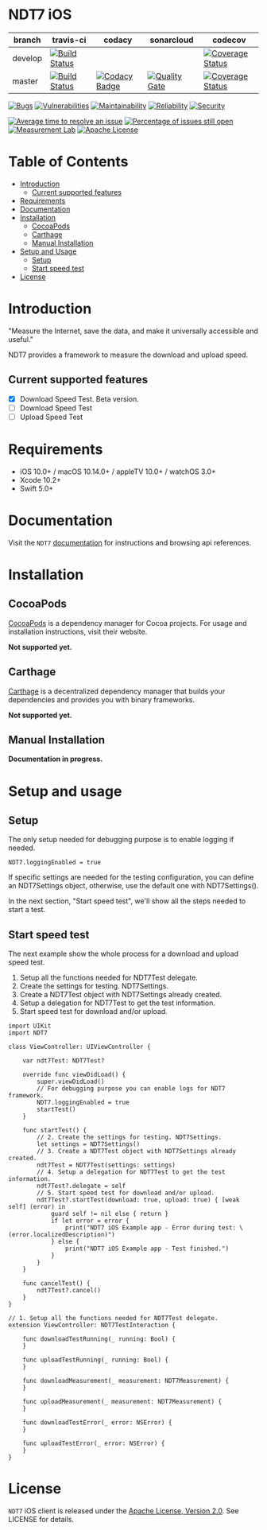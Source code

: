 # NDT7 iOS

| branch | travis-ci | codacy | sonarcloud | codecov |
|--------|-----------|--------|------------|---------|
| develop | [![Build Status](https://travis-ci.org/m-lab/ndt7-client-ios.svg?branch=develop)](https://travis-ci.org/m-lab/ndt7-client-ios) | | | [![Coverage Status](https://codecov.io/gh/m-lab/ndt7-client-ios/branch/develop/graphs/badge.svg)](https://codecov.io/gh/m-lab/ndt7-client-ios/branch/develop) |
| master | [![Build Status](https://travis-ci.org/m-lab/ndt7-client-ios.svg?branch=master)](https://travis-ci.org/m-lab/ndt7-client-ios) | [![Codacy Badge](https://api.codacy.com/project/badge/Grade/979506f489c944348dc7d6c51586eb08)](https://www.codacy.com/app/miguelangelnet/ndt7-client-ios?utm_source=github.com&amp;utm_medium=referral&amp;utm_content=m-lab/ndt7-client-ios&amp;utm_campaign=Badge_Grade) | [![Quality Gate](https://sonarcloud.io/api/project_badges/measure?project=m-lab_ndt7-client-ios&metric=alert_status)](https://sonarcloud.io/dashboard/index/m-lab_ndt7-client-ios) | [![Coverage Status](https://codecov.io/gh/m-lab/ndt7-client-ios/branch/master/graphs/badge.svg)](https://codecov.io/gh/m-lab/ndt7-client-ios/branch/master) |

[![Bugs](https://sonarcloud.io/api/project_badges/measure?project=m-lab_ndt7-client-ios&metric=bugs)](https://sonarcloud.io/component_measures?id=m-lab_ndt7-client-ios&metric=Reliability)
[![Vulnerabilities](https://sonarcloud.io/api/project_badges/measure?project=m-lab_ndt7-client-ios&metric=vulnerabilities)](https://sonarcloud.io/component_measures?id=m-lab_ndt7-client-ios&metric=Security)
[![Maintainability](https://sonarcloud.io/api/project_badges/measure?project=m-lab_ndt7-client-ios&metric=sqale_rating)](https://sonarcloud.io/component_measures?id=m-lab_ndt7-client-ios&metric=Maintainability)
[![Reliability](https://sonarcloud.io/api/project_badges/measure?project=m-lab_ndt7-client-ios&metric=reliability_rating)](https://sonarcloud.io/component_measures?id=m-lab_ndt7-client-ios&metric=Reliability)
[![Security](https://sonarcloud.io/api/project_badges/measure?project=m-lab_ndt7-client-ios&metric=security_rating)](https://sonarcloud.io/component_measures?id=m-lab_ndt7-client-ios&metric=Security)

[![Average time to resolve an issue](http://isitmaintained.com/badge/resolution/m-lab/ndt7-client-ios.svg)](http://isitmaintained.com/project/m-lab/ndt7-client-ios "Average time to resolve an issue")
[![Percentage of issues still open](http://isitmaintained.com/badge/open/m-lab/ndt7-client-ios.svg)](http://isitmaintained.com/project/m-lab/ndt7-client-ios "Percentage of issues still open")
[![Measurement Lab](https://img.shields.io/badge/Measurement%20Lab-purple.svg)](https://www.measurementlab.net/)
[![Apache License](https://img.shields.io/github/license/m-lab/ndt7-client-ios.svg)](http://www.apache.org/licenses/LICENSE-2.0)

# Table of Contents

<!-- MarkdownTOC -->

- [Introduction](#introduction)
    - [Current supported features](#current-supported-features)
- [Requirements](#requirements)
- [Documentation](#documentation)
- [Installation](#installation)
    - [CocoaPods](#cocoapods)
    - [Carthage](#carthage)
    - [Manual Installation](#manual-installation)
- [Setup and Usage](#setup-and-usage)
    - [Setup](#setup)
    - [Start speed test](#start-speed-test)
- [License](#license)

<!-- /MarkdownTOC -->

<a name="introduction"></a>
# Introduction

"Measure the Internet, save the data, and make it universally accessible and useful."

NDT7 provides a framework to measure the download and upload speed.

<a name="current-supported-features"></a>
## Current supported features

- [X] Download Speed Test. Beta version.
- [ ] Download Speed Test
- [ ] Upload Speed Test

<a name="requirements"></a>
# Requirements

- iOS 10.0+ / macOS 10.14.0+ / appleTV 10.0+ / watchOS 3.0+
- Xcode 10.2+
- Swift 5.0+

<a name="documentation"></a>
# Documentation

Visit the `NDT7` [documentation](http://htmlpreview.github.io/?https://github.com/m-lab/ndt7-client-ios/blob/master/docs/index.html) for instructions and browsing api references.

<a name="installation"></a>
# Installation

<a name="cocoapods"></a>
## CocoaPods

[CocoaPods](https://cocoapods.org) is a dependency manager for Cocoa projects. For usage and installation instructions, visit their website.

**Not supported yet.**

<a name="carthage"></a>
## Carthage

[Carthage](https://github.com/Carthage/Carthage) is a decentralized dependency manager that builds your dependencies and provides you with binary frameworks.

**Not supported yet.**

<a name="manual-installation"></a>
## Manual Installation

**Documentation in progress.**

<a name="setup-and-usage"></a>
# Setup and usage

<a name="setup"></a>
## Setup

The only setup needed for debugging purpose is to enable logging if needed.
```
NDT7.loggingEnabled = true
```

If specific settings are needed for the testing configuration, you can define an NDT7Settings object, otherwise, use the default one with NDT7Settings().

In the next section, "Start speed test", we'll show all the steps needed to start a test.

<a name="start-speed-test"></a>
## Start speed test

The next example show the whole process for a download and upload speed test.
1. Setup all the functions needed for NDT7Test delegate.
2. Create the settings for testing. NDT7Settings.
3. Create a NDT7Test object with NDT7Settings already created.
4. Setup a delegation for NDT7Test to get the test information.
5. Start speed test for download and/or upload.

```
import UIKit
import NDT7

class ViewController: UIViewController {

    var ndt7Test: NDT7Test?

    override func viewDidLoad() {
        super.viewDidLoad()
        // For debugging purpose you can enable logs for NDT7 framework.
        NDT7.loggingEnabled = true
        startTest()
    }

    func startTest() {
        // 2. Create the settings for testing. NDT7Settings.
        let settings = NDT7Settings()
        // 3. Create a NDT7Test object with NDT7Settings already created.
        ndt7Test = NDT7Test(settings: settings)
        // 4. Setup a delegation for NDT7Test to get the test information.
        ndt7Test?.delegate = self
        // 5. Start speed test for download and/or upload.
        ndt7Test?.startTest(download: true, upload: true) { [weak self] (error) in
            guard self != nil else { return }
            if let error = error {
                print("NDT7 iOS Example app - Error during test: \(error.localizedDescription)")
            } else {
                print("NDT7 iOS Example app - Test finished.")
            }
        }
    }

    func cancelTest() {
        ndt7Test?.cancel()
    }
}

// 1. Setup all the functions needed for NDT7Test delegate.
extension ViewController: NDT7TestInteraction {

    func downloadTestRunning(_ running: Bool) {
    }

    func uploadTestRunning(_ running: Bool) {
    }

    func downloadMeasurement(_ measurement: NDT7Measurement) {
    }

    func uploadMeasurement(_ measurement: NDT7Measurement) {
    }

    func downloadTestError(_ error: NSError) {
    }

    func uploadTestError(_ error: NSError) {
    }
}
```

# License

`NDT7` iOS client is released under the [Apache License, Version 2.0](http://www.apache.org/licenses/LICENSE-2.0). See LICENSE for details.
